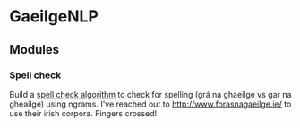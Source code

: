 # GaeilgeNLP

## Modules

### Spell check
Build a [spell check algorithm](http://norvig.com/spell-correct.html) to check for spelling (grá na ghaeilge vs gar na gheailge) using ngrams. I've reached out to http://www.forasnagaeilge.ie/ to use their irish corpora. Fingers crossed!
